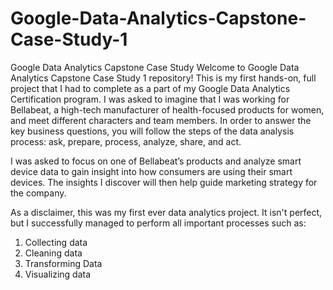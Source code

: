 # Google-Data-Analytics-Capstone-Case-Study-1
Google Data Analytics Capstone Case Study
Welcome to Google Data Analytics Capstone Case Study 1 repository! This is my first hands-on, full project that I had to complete 
as a part of my Google Data Analytics Certification program. I was asked to imagine that I was working for Bellabeat, a high-tech manufacturer of health-focused 
products for women, and meet different characters and team members. In order to answer the key business questions, you will follow the steps of the
data analysis process: ask, prepare, process, analyze, share, and act.

I was asked to focus on one of Bellabeat’s products and analyze smart device data to gain insight into how consumers are using their smart devices. The
insights I discover will then help guide marketing strategy for the company.

As a disclaimer, this was my first ever data analytics project. It isn't perfect, but I successfully managed to perform all important processes such as:
1. Collecting data
2. Cleaning data
3. Transforming Data
4. Visualizing data
